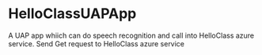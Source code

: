# HelloClassUAPApp
A UAP app whiich can do speech recognition and call into HelloClass azure service.
Send Get request to HelloClass azure service
